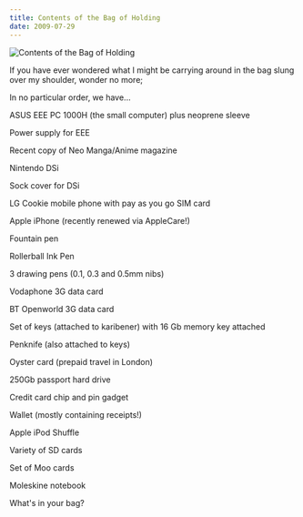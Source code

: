 ```yaml
---
title: Contents of the Bag of Holding
date: 2009-07-29
---
```


![Contents of the Bag of Holding](https://source.unsplash.com/9ZQzrLWV52M/1600x900)

If you have ever wondered what I might be carrying around in the bag slung over my shoulder, wonder no more;

In no particular order, we have...

ASUS EEE PC 1000H (the small computer) plus neoprene sleeve

Power supply for EEE

Recent copy of Neo Manga/Anime magazine

Nintendo DSi

Sock cover for DSi

LG Cookie mobile phone with pay as you go SIM card

Apple iPhone (recently renewed via AppleCare!)

Fountain pen

Rollerball Ink Pen

3 drawing pens (0.1, 0.3 and 0.5mm nibs)

Vodaphone 3G data card

BT Openworld 3G data card

Set of keys (attached to karibener) with 16 Gb memory key attached

Penknife (also attached to keys)

Oyster card (prepaid travel in London)

250Gb passport hard drive

Credit card chip and pin gadget

Wallet (mostly containing receipts!)

Apple iPod Shuffle

Variety of SD cards

Set of Moo cards

Moleskine notebook

What's in your bag?